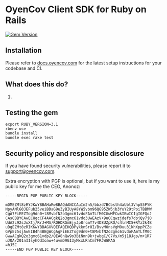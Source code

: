 # OyenCov Client SDK for Ruby on Rails

[![Gem Version](https://badge.fury.io/rb/oyencov.svg)](https://badge.fury.io/rb/oyencov)

## Installation

Please refer to [docs.oyencov.com](https://docs.oyencov.com) for the latest setup instructions for your codebase and CI.

## What does this do?

1. 

## Testing the gem

```
export RUBY_VERSION=3.1
rbenv use
bundle install 
bundle exec rake test
```

## Security policy and responsible disclosure

If you have found security vulnerabilities, please report it to [support@oyencov.com](mailto:support@oyencov.com).

Extra encryption with PGP is optional, but if you want to use it, here is my public key for me the CEO, Anonoz:

```
-----BEGIN PGP PUBLIC KEY BLOCK-----

mDMEZMt8zRYJKwYBBAHaRw8BAQdANCCAuIm2n5/bbzd7BCbsth4aUbl3VhpS5PYK
NpyANlG0JEFub25veiBDaG9uZyBIUyA8YW5vbm96QG95ZW5jb3YuY29tPoiTBBMW
CgA7FiEEZTog9dn0+t8MvbfN2o3gmc61vdoFAmTLfM0CGwMFCwkIBwICIgIGFQoJ
CAsCBBYCAwECHgcCF4AACgkQ2o3gmc61vdo3UwEAzV+9uOCqwzjdefs7dpjQy7j0
UdA2c92sJuXtj/RrJ+MA/ROHDRGmEjyJp8rcmY7v4D8UZpRO/c4lnMCS+RYz2k4B
uDgEZMt8zRIKKwYBBAGXVQEFAQEHQDPykknSrOI/BvvMOnsVgMOuu31khXppPCZe
GVpEz5sjAwEIB4h4BBgWCgAgFiEEZTog9dn0+t8MvbfN2o3gmc61vdoFAmTLfM0C
GwwACgkQ2o3gmc61vdp2/QEA8nQw9o3BiNmn9k+jwbgC/C7Vs/m5j18Jgp/m+1R7
uJQA/201nIIsyhQdIoaw+4uvmD9GI3yMxxLRnCm7FRJWGKAG
=hJ5C
-----END PGP PUBLIC KEY BLOCK-----
```
